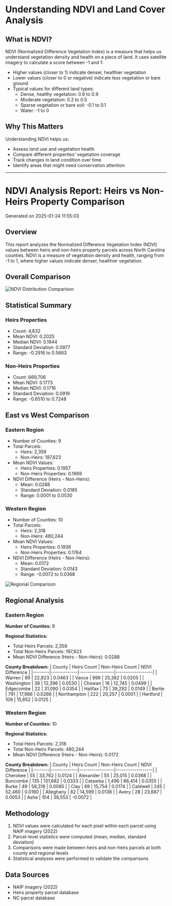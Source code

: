 
# Understanding NDVI and Land Cover Analysis

## What is NDVI?
NDVI (Normalized Difference Vegetation Index) is a measure that helps us understand vegetation density and health on a piece of land. It uses satellite imagery to calculate a score between -1 and 1:

- Higher values (closer to 1) indicate denser, healthier vegetation
- Lower values (closer to 0 or negative) indicate less vegetation or bare ground
- Typical values for different land types:
  * Dense, healthy vegetation: 0.6 to 0.9
  * Moderate vegetation: 0.2 to 0.5
  * Sparse vegetation or bare soil: -0.1 to 0.1
  * Water: -1 to 0

## Why This Matters
Understanding NDVI helps us:
- Assess land use and vegetation health
- Compare different properties' vegetation coverage
- Track changes in land condition over time
- Identify areas that might need conservation attention

---

# NDVI Analysis Report: Heirs vs Non-Heirs Property Comparison
Generated on 2025-01-24 11:55:03

## Overview
This report analyzes the Normalized Difference Vegetation Index (NDVI) values between heirs and non-heirs property parcels across North Carolina counties. NDVI is a measure of vegetation density and health, ranging from -1 to 1, where higher values indicate denser, healthier vegetation.

## Overall Comparison
![NDVI Distribution Comparison](figures/ndvi_comparison.png)

## Statistical Summary
### Heirs Properties
- Count: 4,632
- Mean NDVI: 0.2025
- Median NDVI: 0.1944
- Standard Deviation: 0.0977
- Range: -0.2916 to 0.5663


### Non-Heirs Properties
- Count: 669,706
- Mean NDVI: 0.1773
- Median NDVI: 0.1716
- Standard Deviation: 0.0919
- Range: -0.6510 to 0.7248


## East vs West Comparison

### Eastern Region
- Number of Counties: 9
- Total Parcels:
  - Heirs: 2,359
  - Non-Heirs: 197,623
- Mean NDVI Values:
  - Heirs Properties: 0.1957
  - Non-Heirs Properties: 0.1669
- NDVI Difference (Heirs - Non-Heirs):
  - Mean: 0.0288
  - Standard Deviation: 0.0185
  - Range: 0.0001 to 0.0530

### Western Region
- Number of Counties: 10
- Total Parcels:
  - Heirs: 2,318
  - Non-Heirs: 480,244
- Mean NDVI Values:
  - Heirs Properties: 0.1936
  - Non-Heirs Properties: 0.1764
- NDVI Difference (Heirs - Non-Heirs):
  - Mean: 0.0172
  - Standard Deviation: 0.0143
  - Range: -0.0072 to 0.0368



![Regional Comparison](figures/regional_comparison.png)

## Regional Analysis

### Eastern Region
**Number of Counties:** 9

**Regional Statistics:**
- Total Heirs Parcels: 2,359
- Total Non-Heirs Parcels: 197,623
- Mean NDVI Difference (Heirs - Non-Heirs): 0.0288

**County Breakdown:**
| County | Heirs Count | Non-Heirs Count | NDVI Difference |
|--------|-------------|-----------------|------------------|
| Warren | 89 | 22,823 | 0.0463 |
| Vance | 999 | 25,382 | 0.0205 |
| Washington | 38 | 12,396 | 0.0530 |
| Chowan | 16 | 12,745 | 0.0499 |
| Edgecombe | 22 | 31,090 | 0.0354 |
| Halifax | 73 | 39,292 | 0.0149 |
| Bertie | 791 | 17,986 | 0.0266 |
| Northampton | 222 | 20,257 | 0.0001 |
| Hertford | 109 | 15,652 | 0.0125 |

### Western Region
**Number of Counties:** 10

**Regional Statistics:**
- Total Heirs Parcels: 2,318
- Total Non-Heirs Parcels: 480,244
- Mean NDVI Difference (Heirs - Non-Heirs): 0.0172

**County Breakdown:**
| County | Heirs Count | Non-Heirs Count | NDVI Difference |
|--------|-------------|-----------------|------------------|
| Cherokee | 55 | 33,762 | 0.0124 |
| Alexander | 55 | 25,015 | 0.0368 |
| Buncombe | 135 | 131,682 | 0.0333 |
| Catawba | 1,496 | 86,414 | 0.0355 |
| Burke | 49 | 58,318 | 0.0085 |
| Clay | 69 | 15,754 | 0.0174 |
| Caldwell | 245 | 52,460 | 0.0160 |
| Alleghany | 82 | 14,599 | 0.0136 |
| Avery | 28 | 23,687 | 0.0053 |
| Ashe | 104 | 38,553 | -0.0072 |



## Methodology
1. NDVI values were calculated for each pixel within each parcel using NAIP imagery (2022)
2. Parcel-level statistics were computed (mean, median, standard deviation)
3. Comparisons were made between heirs and non-heirs parcels at both county and regional levels
4. Statistical analyses were performed to validate the comparisons

## Data Sources
- NAIP imagery (2022)
- Heirs property parcel database
- NC parcel database
